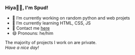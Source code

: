 ### Hiya👋🏻, I'm Spud!

- 🔭 I’m currently working on random python and web projets
- 🌱 I’m currently learning HTML, CSS, JS
- 💬 Contact me <a href="https://spudyt.xyz">here</a>
- 😄 Pronouns: he/him

The majority of projects I work on are private.
<br>*Have a nice day!*
